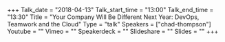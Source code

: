 +++
Talk_date = "2018-04-13"
Talk_start_time = "13:00"
Talk_end_time = "13:30"
Title = "Your Company Will Be Different Next Year: DevOps, Teamwork and the Cloud"
Type = "talk"
Speakers = ["chad-thompson"]
Youtube = ""
Vimeo = ""
Speakerdeck = ""
Slideshare = ""
Slides = ""
+++

